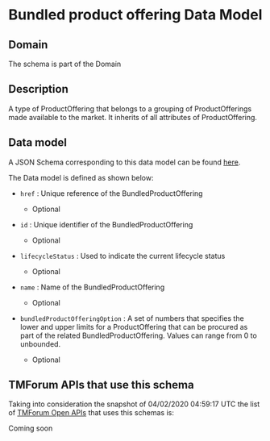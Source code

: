 # Bundled product offering Data Model

## Domain

The  schema is part of the  Domain

## Description

A type of ProductOffering that belongs to a grouping of ProductOfferings made available to the market. It inherits of all attributes of ProductOffering.

## Data model

A JSON Schema corresponding to this data model can be found
[here](https://github.com/tmforum-rand/schemas/blob/candidates/Product/BundledProductOffering.schema.json).

The Data model is defined as shown below:

- `href` : Unique reference of the BundledProductOffering

  - Optional


- `id` : Unique identifier of the BundledProductOffering

  - Optional


- `lifecycleStatus` : Used to indicate the current lifecycle status

  - Optional


- `name` : Name of the BundledProductOffering

  - Optional


- `bundledProductOfferingOption` : A set of numbers that specifies the lower and upper limits for a ProductOffering that can be procured as part of the related BundledProductOffering. Values can range from 0 to unbounded.

  - Optional






## TMForum APIs that use this schema

Taking into consideration the snapshot of 04/02/2020 04:59:17 UTC the list of [TMForum Open APIs](https://www.tmforum.org/open-apis/) that uses this schemas is:

Coming soon